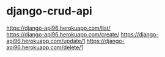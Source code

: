 # django-crud-api

https://django-api96.herokuapp.com/list/ <br>
https://django-api96.herokuapp.com/create/
https://django-api96.herokuapp.com/update/1
https://django-api96.herokuapp.com/delete/1
